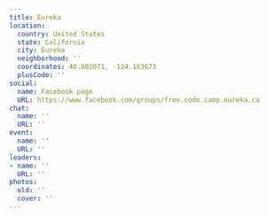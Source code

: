 ```yaml
---
title: Eureka
location:
  country: United States
  state: California
  city: Eureka
  neighborhood: ''
  coordinates: 40.802071, -124.163673
  plusCode: ''
social:
  name: Facebook page
  URL: https://www.facebook.com/groups/free.code.camp.eureka.ca
chat:
  name: ''
  URL: ''
event:
  name: ''
  URL: ''
leaders:
- name: ''
  URL: ''
photos:
  old: ''
  cover: ''
---
```

